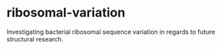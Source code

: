 # ribosomal-variation
Investigating bacterial ribosomal sequence variation in regards to future structural research.
